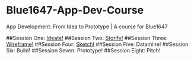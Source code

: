 # Blue1647-App-Dev-Course
App Development: From Idea to Prototype | A course for Blue1647

##Session One: [Ideate!](session1.md)
##Session Two: [Storify!](session2.md)
##Session Three: [Wireframe!](session3.md)
##Session Four: [Sketch!](session4.md)
##Session Five: Datamine!
##Session Six: Build!
##Session Seven: Prototype!
##Session Eight: Pitch!

